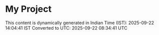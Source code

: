 # My Project

This content is dynamically generated in Indian Time (IST): 2025-09-22 14:04:41 IST
Converted to UTC: 2025-09-22 08:34:41 UTC
